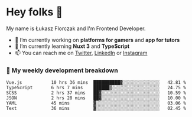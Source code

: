 # Hey folks 👋

My name is Łukasz Florczak and I'm Frontend Developer. 

- 🔭 I’m currently working on **platforms for gamers** and **app for tutors**
- 🌱 I’m currently learning **Nuxt 3** and **TypeScript**
- 📫 You can reach me on [Twitter](https://twitter.com/lukaszflorczak), [LinkedIn](https://pl.linkedin.com/in/lukasz-florczak) or [Instagram](https://instagram.com/lukaszflorczak)


### 🧮 My weekly development breakdown

<!--START_SECTION:waka-->

```text
Vue.js           10 hrs 36 mins  ██████████▓░░░░░░░░░░░░░░   42.81 %
TypeScript       6 hrs 7 mins    ██████▒░░░░░░░░░░░░░░░░░░   24.75 %
SCSS             2 hrs 37 mins   ██▓░░░░░░░░░░░░░░░░░░░░░░   10.59 %
JSON             2 hrs 28 mins   ██▓░░░░░░░░░░░░░░░░░░░░░░   10.00 %
YAML             45 mins         ▓░░░░░░░░░░░░░░░░░░░░░░░░   03.06 %
Text             36 mins         ▓░░░░░░░░░░░░░░░░░░░░░░░░   02.45 %
```

<!--END_SECTION:waka-->

<!--
**lukaszflorczak/lukaszflorczak** is a ✨ _special_ ✨ repository because its `README.md` (this file) appears on your GitHub profile.

Here are some ideas to get you started:

- 🔭 I’m currently working on ...
- 🌱 I’m currently learning ...
- 👯 I’m looking to collaborate on ...
- 🤔 I’m looking for help with ...
- 💬 Ask me about ...
- 📫 How to reach me: ...
- 😄 Pronouns: ...
- ⚡ Fun fact: ...
-->
